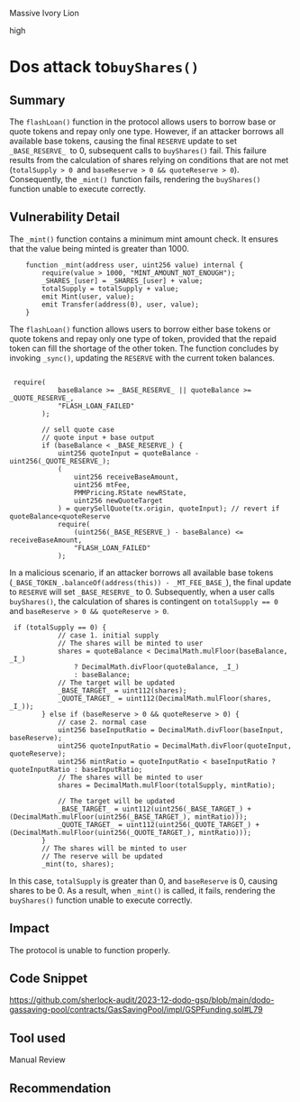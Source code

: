 Massive Ivory Lion

high

# Dos attack to`buyShares()`

## Summary
The `flashLoan()` function in the protocol allows users to borrow base or quote tokens and repay only one type. However, if an attacker borrows all available base tokens, causing the final `RESERVE` update to set `_BASE_RESERVE_ `to 0, subsequent calls to `buyShares()` fail. This failure results from the calculation of shares relying on conditions that are not met (`totalSupply > 0 `and `baseReserve > 0 && quoteReserve > 0`). Consequently, the `_mint() `function fails, rendering the `buyShares()` function unable to execute correctly.

## Vulnerability Detail
The `_mint()` function contains a minimum mint amount check. It ensures that the value being minted is greater than 1000.
```solidity
    function _mint(address user, uint256 value) internal {
        require(value > 1000, "MINT_AMOUNT_NOT_ENOUGH");
        _SHARES_[user] = _SHARES_[user] + value;
        totalSupply = totalSupply + value;
        emit Mint(user, value);
        emit Transfer(address(0), user, value);
    }

```

The `flashLoan()` function allows users to borrow either base tokens or quote tokens and repay only one type of token, provided that the repaid token can fill the shortage of the other token. The function concludes by invoking `_sync()`, updating the `RESERVE` with the current token balances.
```solidity

 require(
            baseBalance >= _BASE_RESERVE_ || quoteBalance >= _QUOTE_RESERVE_,
            "FLASH_LOAN_FAILED"
        );

        // sell quote case
        // quote input + base output
        if (baseBalance < _BASE_RESERVE_) {
            uint256 quoteInput = quoteBalance - uint256(_QUOTE_RESERVE_);
            (
                uint256 receiveBaseAmount,
                uint256 mtFee,
                PMMPricing.RState newRState,
                uint256 newQuoteTarget
            ) = querySellQuote(tx.origin, quoteInput); // revert if quoteBalance<quoteReserve
            require(
                (uint256(_BASE_RESERVE_) - baseBalance) <= receiveBaseAmount,
                "FLASH_LOAN_FAILED"
            );

```

In a malicious scenario, if an attacker borrows all available base tokens (`_BASE_TOKEN_.balanceOf(address(this)) - _MT_FEE_BASE_`), the final update to `RESERVE` will set `_BASE_RESERVE_` to 0. Subsequently, when a user calls `buyShares()`, the calculation of shares is contingent on `totalSupply == 0` and `baseReserve > 0 && quoteReserve > 0`. 
```solidity
 if (totalSupply == 0) {
            // case 1. initial supply
            // The shares will be minted to user
            shares = quoteBalance < DecimalMath.mulFloor(baseBalance, _I_)
                ? DecimalMath.divFloor(quoteBalance, _I_)
                : baseBalance;
            // The target will be updated
            _BASE_TARGET_ = uint112(shares);
            _QUOTE_TARGET_ = uint112(DecimalMath.mulFloor(shares, _I_));
        } else if (baseReserve > 0 && quoteReserve > 0) {
            // case 2. normal case
            uint256 baseInputRatio = DecimalMath.divFloor(baseInput, baseReserve);
            uint256 quoteInputRatio = DecimalMath.divFloor(quoteInput, quoteReserve);
            uint256 mintRatio = quoteInputRatio < baseInputRatio ? quoteInputRatio : baseInputRatio;
            // The shares will be minted to user
            shares = DecimalMath.mulFloor(totalSupply, mintRatio);

            // The target will be updated
            _BASE_TARGET_ = uint112(uint256(_BASE_TARGET_) + (DecimalMath.mulFloor(uint256(_BASE_TARGET_), mintRatio)));
            _QUOTE_TARGET_ = uint112(uint256(_QUOTE_TARGET_) + (DecimalMath.mulFloor(uint256(_QUOTE_TARGET_), mintRatio)));
        }
        // The shares will be minted to user
        // The reserve will be updated
        _mint(to, shares);

```

In this case, `totalSupply` is greater than 0, and `baseReserve` is 0, causing shares to be 0. As a result, when `_mint()` is called, it fails, rendering the `buyShares()` function unable to execute correctly.

## Impact
The protocol is unable to function properly.


## Code Snippet
https://github.com/sherlock-audit/2023-12-dodo-gsp/blob/main/dodo-gassaving-pool/contracts/GasSavingPool/impl/GSPFunding.sol#L79

## Tool used

Manual Review

## Recommendation

